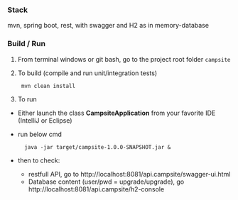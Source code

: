 ### Stack
mvn, spring boot, rest, with swagger and H2 as in memory-database

### Build / Run

1. From terminal windows or git bash, go to the project root folder `campsite`

2. To build (compile and run unit/integration tests)

        mvn clean install

3. To run

- Either launch the class **CampsiteApplication** from your favorite IDE (IntelliJ or Eclipse)
- run below cmd

        java -jar target/campsite-1.0.0-SNAPSHOT.jar & 
 - then to check:
    - restfull API, go to http://localhost:8081/api.campsite/swagger-ui.html
    - Database content (user/pwd = upgrade/upgrade), go http://localhost:8081/api.campsite/h2-console
 